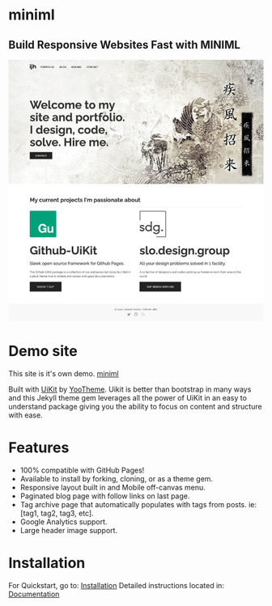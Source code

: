 # miniml


## Build Responsive Websites Fast with MINIML

![miniml](/screenshot.jpg)

# Demo site
This site is it's own demo. [miniml](https://st4rdusdt.github.io/miniml/)

Built with [UiKit](https://getuikit.com/) by [YooTheme](https://yootheme.com/). Uikit is better than bootstrap in many ways and this Jekyll theme gem leverages all the power of UiKit in an easy to understand package giving you the ability to focus on content and structure with ease.

# Features

* 100% compatible with GitHub Pages!
* Available to install by forking, cloning, or as a theme gem.
* Responsive layout built in and Mobile off-canvas menu.
* Paginated blog page with follow links on last page.
* Tag archive page that automatically populates with tags from posts. ie: [tag1, tag2, tag3, etc].
* Google Analytics support.
* Large header image support.

# Installation

For Quickstart, go to: [Installation](https://st4rdusdt.github.io/miniml/installation/)
Detailed instructions located in: [Documentation](https://st4rdusdt.github.io/miniml/documentation/)
